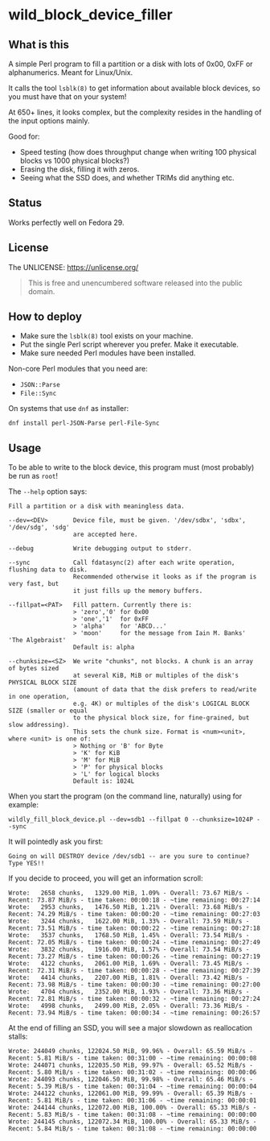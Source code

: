 # wild_block_device_filler

## What is this

A simple Perl program to fill a partition or a disk with lots of 0x00, 0xFF or alphanumerics. Meant for Linux/Unix.

It calls the tool `lsblk(8)` to get information about available block devices, so you must have that on your system!

At 650+ lines, it looks complex, but the complexity resides in the handling of the input options mainly.

Good for:

   * Speed testing (how does throughput change when writing 100 physical blocks vs 1000 physical blocks?)
   * Erasing the disk, filling it with zeros.
   * Seeing what the SSD does, and whether TRIMs did anything etc.
   
## Status

Works perfectly well on Fedora 29.

## License

The UNLICENSE: https://unlicense.org/

> This is free and unencumbered software released into the public domain.

## How to deploy

   * Make sure the `lsblk(8)` tool exists on your machine.
   * Put the single Perl script wherever you prefer. Make it executable.
   * Make sure needed Perl modules have been installed. 
   
Non-core Perl modules that you need are:

   * `JSON::Parse`
   * `File::Sync`

On systems that use `dnf` as installer:

    dnf install perl-JSON-Parse perl-File-Sync

## Usage

To be able to write to the block device, this program must (most probably) be run as `root`!

The `--help` option says:

    Fill a partition or a disk with meaningless data.

    --dev=<DEV>       Device file, must be given. '/dev/sdbx', 'sdbx', '/dev/sdg', 'sdg'
                      are accepted here.

    --debug           Write debugging output to stderr.

    --sync            Call fdatasync(2) after each write operation, flushing data to disk. 
                      Recommended otherwise it looks as if the program is very fast, but
                      it just fills up the memory buffers.

    --fillpat=<PAT>   Fill pattern. Currently there is:
                      > 'zero','0' for 0x00
                      > 'one','1'  for 0xFF
                      > 'alpha'    for 'ABCD...'
                      > 'moon'     for the message from Iain M. Banks' 'The Algebraist'
                      Default is: alpha

    --chunksize=<SZ>  We write "chunks", not blocks. A chunk is an array of bytes sized 
                      at several KiB, MiB or multiples of the disk's PHYSICAL BLOCK SIZE
                      (amount of data that the disk prefers to read/write in one operation,
                      e.g. 4K) or multiples of the disk's LOGICAL BLOCK SIZE (smaller or equal
                      to the physical block size, for fine-grained, but slow addressing).
                      This sets the chunk size. Format is <num><unit>, where <unit> is one of:
                      > Nothing or 'B' for Byte
                      > 'K' for KiB
                      > 'M' for MiB
                      > 'P' for physical blocks
                      > 'L' for logical blocks
                      Default is: 1024L

When you start the program (on the command line, naturally) using for example:

    wildly_fill_block_device.pl --dev=sdb1 --fillpat 0 --chunksize=1024P --sync
   
It will pointedly ask you first:

    Going on will DESTROY device /dev/sdb1 -- are you sure to continue? Type YES!!

If you decide to proceed, you will get an information scroll:

    Wrote:   2658 chunks,   1329.00 MiB, 1.09% - Overall: 73.67 MiB/s - Recent: 73.87 MiB/s - time taken: 00:00:18 - ~time remaining: 00:27:14
    Wrote:   2953 chunks,   1476.50 MiB, 1.21% - Overall: 73.68 MiB/s - Recent: 74.29 MiB/s - time taken: 00:00:20 - ~time remaining: 00:27:03
    Wrote:   3244 chunks,   1622.00 MiB, 1.33% - Overall: 73.59 MiB/s - Recent: 73.51 MiB/s - time taken: 00:00:22 - ~time remaining: 00:27:18
    Wrote:   3537 chunks,   1768.50 MiB, 1.45% - Overall: 73.54 MiB/s - Recent: 72.05 MiB/s - time taken: 00:00:24 - ~time remaining: 00:27:49
    Wrote:   3832 chunks,   1916.00 MiB, 1.57% - Overall: 73.54 MiB/s - Recent: 73.27 MiB/s - time taken: 00:00:26 - ~time remaining: 00:27:19
    Wrote:   4122 chunks,   2061.00 MiB, 1.69% - Overall: 73.45 MiB/s - Recent: 72.31 MiB/s - time taken: 00:00:28 - ~time remaining: 00:27:39
    Wrote:   4414 chunks,   2207.00 MiB, 1.81% - Overall: 73.42 MiB/s - Recent: 73.98 MiB/s - time taken: 00:00:30 - ~time remaining: 00:27:00
    Wrote:   4704 chunks,   2352.00 MiB, 1.93% - Overall: 73.36 MiB/s - Recent: 72.81 MiB/s - time taken: 00:00:32 - ~time remaining: 00:27:24
    Wrote:   4998 chunks,   2499.00 MiB, 2.05% - Overall: 73.36 MiB/s - Recent: 73.94 MiB/s - time taken: 00:00:34 - ~time remaining: 00:26:57

At the end of filling an SSD, you will see a major slowdown as reallocation stalls:

    Wrote: 244049 chunks, 122024.50 MiB, 99.96% - Overall: 65.59 MiB/s - Recent: 5.81 MiB/s - time taken: 00:31:00 - ~time remaining: 00:00:08
    Wrote: 244071 chunks, 122035.50 MiB, 99.97% - Overall: 65.52 MiB/s - Recent: 5.80 MiB/s - time taken: 00:31:02 - ~time remaining: 00:00:06
    Wrote: 244093 chunks, 122046.50 MiB, 99.98% - Overall: 65.46 MiB/s - Recent: 5.39 MiB/s - time taken: 00:31:04 - ~time remaining: 00:00:04
    Wrote: 244122 chunks, 122061.00 MiB, 99.99% - Overall: 65.39 MiB/s - Recent: 5.81 MiB/s - time taken: 00:31:06 - ~time remaining: 00:00:01
    Wrote: 244144 chunks, 122072.00 MiB, 100.00% - Overall: 65.33 MiB/s - Recent: 5.83 MiB/s - time taken: 00:31:08 - ~time remaining: 00:00:00
    Wrote: 244145 chunks, 122072.34 MiB, 100.00% - Overall: 65.33 MiB/s - Recent: 5.84 MiB/s - time taken: 00:31:08 - ~time remaining: 00:00:00
